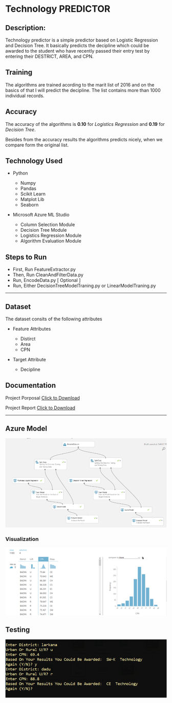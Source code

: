 # Technology PREDICTOR

## Description:
Technology predictor is a simple predictor based on Logistic Regression and Decision Tree. It basically predicts the decipline which could be awarded to the student who have recently passed their entry test by entering their DESTRICT, AREA, and CPN.


## Training
The algorithms are trained acording to the marit list of 2016 and on the basics of that I will predict the decipline. The list contains more than 1000 individual records.


## Accuracy 
The accuracy of the algorithms is __0.10__ for _Logistics Regression_ and __0.19__ for _Decision Tree_.

Besides from the accuracy results the algorithms predicts nicely, when we compare form the original list.


## Technology Used
* Python
  * Numpy
  * Pandas
  * Scikit Learn
  * Matplot Lib
  * Seaborn

* Microsoft Azure ML Studio
  * Column Selection Module
  * Decision Tree Module
  * Logistics Regression Module
  * Algorithm Evaluation Module

## Steps to Run 
  * First, Run FeatureExtractor.py
  * Then, Run CleanAndFilterData.py
  * Run, EncodeData.py [ Optional ]
  * Run, Either DecisionTreeModelTraning.py or LinearModelTraning.py 


---

## Dataset
The dataset consits of the following attributes
* Feature Attributes
    * Distirct
    * Area
    * CPN

* Target Attribute
    * Decipline
     
## Documentation
Project Porposal [Click to Download](./DOCS/AICT_Proposal.docx)

Project Report [Click to Download](./DOCS/AICT_Project_Report.docx)

---

## Azure Model

![Machine LEARNING MODLE](./Results/MachineLearningModel.PNG "ML Model")

### Visualization

![Machine LEARNING MODLE](./Results/FilteredDataVisualization2.PNG "ML Model")

## Testing

![Machine LEARNING MODLE](./Results/Testing.PNG "ML Model")
